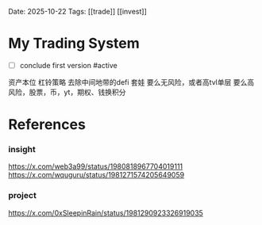 Date: 2025-10-22
Tags: [[trade]] [[invest]]
# My Trading System

- [ ] conclude first version #active 

资产本位
杠铃策略
去除中间地带的defi 套娃
要么无风险，或者高tvl单层
要么高风险，股票，币，yt，期权、钱换积分

# References
### insight
https://x.com/web3a99/status/1980818967704019111
https://x.com/wquguru/status/1981271574205649059
### project
https://x.com/0xSleepinRain/status/1981290923326919035